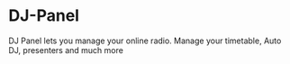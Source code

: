 DJ-Panel
========

DJ Panel lets you manage your online radio. Manage your timetable, Auto DJ, presenters and much more